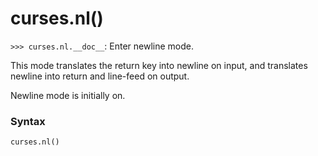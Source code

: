 # curses.nl()

`>>> curses.nl.__doc__`: Enter newline mode.

This mode translates the return key into newline on input, and translates newline into return and line-feed on output.

Newline mode is initially on.

### Syntax

```python
curses.nl()
```